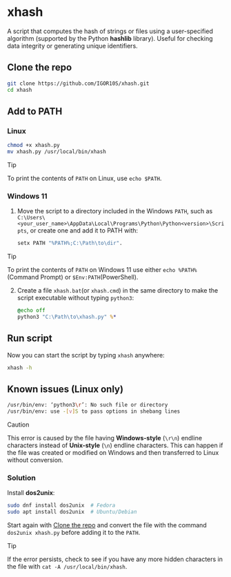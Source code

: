 # xhash

A script that computes the hash of strings or files using a user-specified algorithm (supported by the Python **hashlib** library). Useful for checking data integrity or generating unique identifiers.

## Clone the repo

```bash
git clone https://github.com/IGOR10S/xhash.git
cd xhash
```

## Add to PATH

### Linux

```bash
chmod +x xhash.py
mv xhash.py /usr/local/bin/xhash
```

> [!TIP]
> To print the contents of `PATH` on Linux, use `echo $PATH`.

### Windows 11

1. Move the script to a directory included in the Windows `PATH`, such as `C:\Users\<your_user_name>\AppData\Local\Programs\Python\Python<version>\Scripts`, or create one and add it to PATH with:

    ```bash
    setx PATH "%PATH%;C:\Path\to\dir".
    ```

> [!TIP]
> To print the contents of `PATH` on Windows 11 use either `echo %PATH%` (Command Prompt) or `$Env:PATH`(PowerShell).

2. Create a file `xhash.bat`(or `xhash.cmd`) in the same directory to make the script executable without typing `python3`:

    ```bat
    @echo off
    python3 "C:\Path\to\xhash.py" %*
    ```

## Run script

Now you can start the script by typing `xhash` anywhere:

```bash
xhash -h
```

## Known issues (Linux only)

```bash
/usr/bin/env: ‘python3\r’: No such file or directory
/usr/bin/env: use -[v]S to pass options in shebang lines
```

> [!CAUTION]
> This error is caused by the file having **Windows-style** (`\r\n`) endline characters instead of **Unix-style** (`\n`) endline characters. This can happen if the file was created or modified on Windows and then transferred to Linux without conversion.

### Solution

Install **dos2unix**:

```bash
sudo dnf install dos2unix  # Fedora
sudo apt install dos2unix  # Ubuntu/Debian
```

Start again with [Clone the repo] and convert the file with the command `dos2unix xhash.py` before adding it to the `PATH`.

> [!TIP]
> If the error persists, check to see if you have any more hidden characters in the file with `cat -A /usr/local/bin/xhash`.

<!-- Link -->
[Clone the repo]:https://github.com/IGOR10S/xhash#clone-the-repo
